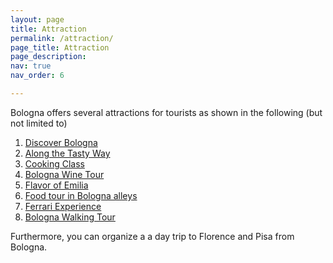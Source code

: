 ```yaml
---
layout: page
title: Attraction
permalink: /attraction/
page_title: Attraction
page_description:
nav: true
nav_order: 6

---
```


Bologna offers several attractions for tourists as shown in the following (but not limited to)

1. <u>Discover Bologna</u>
2. <u>Along the Tasty Way</u>
3. <u>Cooking Class</u>
4. <u>Bologna Wine Tour</u>
5. <u>Flavor of Emilia</u>
6. <u>Food tour in Bologna alleys</u>
7. <u>Ferrari Experience</u>
8. <u>Bologna Walking Tour</u>

Furthermore, you can organize a a day trip to Florence and Pisa from Bologna.



